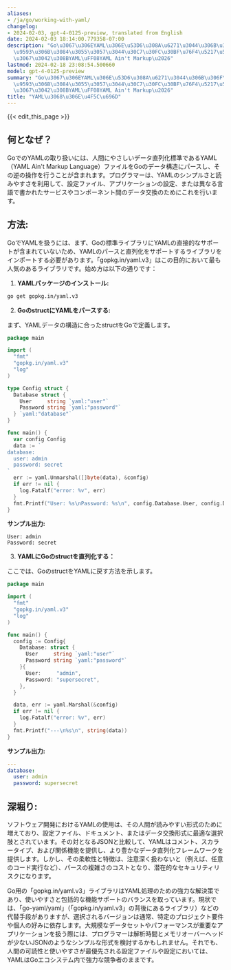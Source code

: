 ```yaml
---
aliases:
- /ja/go/working-with-yaml/
changelog:
- 2024-02-03, gpt-4-0125-preview, translated from English
date: 2024-02-03 18:14:00.779358-07:00
description: "Go\u3067\u306EYAML\u306E\u53D6\u308A\u6271\u3044\u306B\u306F\u3001\u4EBA\
  \u9593\u306B\u3084\u3055\u3057\u3044\u30C7\u30FC\u30BF\u76F4\u5217\u5316\u6A19\u6E96\
  \u3067\u3042\u308BYAML\uFF08YAML Ain't Markup\u2026"
lastmod: 2024-02-18 23:08:54.500660
model: gpt-4-0125-preview
summary: "Go\u3067\u306EYAML\u306E\u53D6\u308A\u6271\u3044\u306B\u306F\u3001\u4EBA\
  \u9593\u306B\u3084\u3055\u3057\u3044\u30C7\u30FC\u30BF\u76F4\u5217\u5316\u6A19\u6E96\
  \u3067\u3042\u308BYAML\uFF08YAML Ain't Markup\u2026"
title: "YAML\u3068\u306E\u4F5C\u696D"
---
```


{{< edit_this_page >}}

## 何となぜ？

GoでのYAMLの取り扱いには、人間にやさしいデータ直列化標準であるYAML（YAML Ain't Markup Language）ファイルをGoのデータ構造にパースし、その逆の操作を行うことが含まれます。プログラマーは、YAMLのシンプルさと読みやすさを利用して、設定ファイル、アプリケーションの設定、または異なる言語で書かれたサービスやコンポーネント間のデータ交換のためにこれを行います。

## 方法:

GoでYAMLを扱うには、まず、Goの標準ライブラリにYAMLの直接的なサポートが含まれていないため、YAMLのパースと直列化をサポートするライブラリをインポートする必要があります。「gopkg.in/yaml.v3」はこの目的において最も人気のあるライブラリです。始め方は以下の通りです：

1. **YAMLパッケージのインストール:**

```bash
go get gopkg.in/yaml.v3
```

2. **GoのstructにYAMLをパースする:**

まず、YAMLデータの構造に合ったstructをGoで定義します。

```go
package main

import (
  "fmt"
  "gopkg.in/yaml.v3"
  "log"
)

type Config struct {
  Database struct {
    User     string `yaml:"user"`
    Password string `yaml:"password"`
  } `yaml:"database"`
}

func main() {
  var config Config
  data := `
database:
  user: admin
  password: secret
`
  err := yaml.Unmarshal([]byte(data), &config)
  if err != nil {
    log.Fatalf("error: %v", err)
  }
  fmt.Printf("User: %s\nPassword: %s\n", config.Database.User, config.Database.Password)
}
```

**サンプル出力:**

```
User: admin
Password: secret
```

3. **YAMLにGoのstructを直列化する：**

ここでは、GoのstructをYAMLに戻す方法を示します。

```go
package main

import (
  "fmt"
  "gopkg.in/yaml.v3"
  "log"
)

func main() {
  config := Config{
    Database: struct {
      User     string `yaml:"user"`
      Password string `yaml:"password"`
    }{
      User:     "admin",
      Password: "supersecret",
    },
  }

  data, err := yaml.Marshal(&config)
  if err != nil {
    log.Fatalf("error: %v", err)
  }
  fmt.Printf("---\n%s\n", string(data))
}
```

**サンプル出力:**

```yaml
---
database:
  user: admin
  password: supersecret
```

## 深堀り:

ソフトウェア開発におけるYAMLの使用は、その人間が読みやすい形式のために増えており、設定ファイル、ドキュメント、またはデータ交換形式に最適な選択肢とされています。その対となるJSONと比較して、YAMLはコメント、スカラータイプ、および関係機能を提供し、より豊かなデータ直列化フレームワークを提供します。しかし、その柔軟性と特徴は、注意深く扱わないと（例えば、任意のコード実行など）、パースの複雑さのコストとなり、潜在的なセキュリティリスクになります。

Go用の「gopkg.in/yaml.v3」ライブラリはYAML処理のための強力な解決策であり、使いやすさと包括的な機能サポートのバランスを取っています。現状では、「go-yaml/yaml」（「gopkg.in/yaml.v3」の背後にあるライブラリ）などの代替手段がありますが、選択されるバージョンは通常、特定のプロジェクト要件や個人の好みに依存します。大規模なデータセットやパフォーマンスが重要なアプリケーションを扱う際には、プログラマーは解析時間とメモリオーバーヘッドが少ないJSONのようなシンプルな形式を検討するかもしれません。それでも、人間の可読性と使いやすさが最優先される設定ファイルや設定においては、YAMLはGoエコシステム内で強力な競争者のままです。
